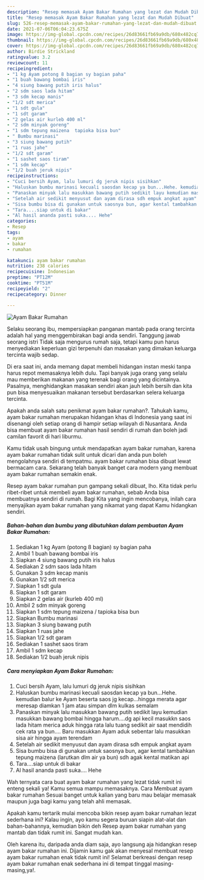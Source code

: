```yaml
---
description: "Resep memasak Ayam Bakar Rumahan yang lezat dan Mudah Dibuat"
title: "Resep memasak Ayam Bakar Rumahan yang lezat dan Mudah Dibuat"
slug: 526-resep-memasak-ayam-bakar-rumahan-yang-lezat-dan-mudah-dibuat
date: 2021-07-06T06:04:23.675Z
image: https://img-global.cpcdn.com/recipes/26d83661fb69a9db/680x482cq70/ayam-bakar-rumahan-foto-resep-utama.jpg
thumbnail: https://img-global.cpcdn.com/recipes/26d83661fb69a9db/680x482cq70/ayam-bakar-rumahan-foto-resep-utama.jpg
cover: https://img-global.cpcdn.com/recipes/26d83661fb69a9db/680x482cq70/ayam-bakar-rumahan-foto-resep-utama.jpg
author: Birdie Strickland
ratingvalue: 3.2
reviewcount: 11
recipeingredient:
- "1 kg Ayam potong 8 bagian sy bagian paha"
- "1 buah bawang bombai iris"
- "4 siung bawang putih iris halus"
- "2 sdm saos lada hitam"
- "3 sdm kecap manis"
- "1/2 sdt merica"
- "1 sdt gula"
- "1 sdt garam"
- "2 gelas air kurleb 400 ml"
- "2 sdm minyak goreng"
- "1 sdm tepung maizena  tapioka bisa bun"
- " Bumbu marinasi"
- "3 siung bawang putih"
- "1 ruas jahe"
- "1/2 sdt garam"
- "1 sashet saos tiram"
- "1 sdm kecap"
- "1/2 buah jeruk nipis"
recipeinstructions:
- "Cuci bersih Ayam, lalu lumuri dg jeruk nipis sisihkan"
- "Haluskan bumbu marinasi kecuali saosdan kecap ya bun...Hehe. kemudian balur ke Ayam beserta saos jg kecap...hingga merata agar meresap diamkan 1 jam atau simpan dlm kulkas semalam"
- "Panaskan minyak lalu masukkan bawang putih sedikit layu kemudian masukkan bawang bombai hingga harum....dg api kecil masukkn saos lada hitam merica aduk hingga rata lalu tuang sedikit air saat mendidih cek rata ya bun.... Baru masukkan Ayam aduk sebentar lalu masukkan sisa air hingga ayam terendam"
- "Setelah air sedikit menyusut dan ayam dirasa sdh empuk angkat ayam"
- "Sisa bumbu bisa di gunakan untuk saosnya bun, agar kental tambahkan tepung maizena (larutkan dlm air ya bun) sdh agak kental matikan api"
- "Tara....siap untuk di bakar"
- "Al hasil ananda pasti suka.... Hehe"
categories:
- Resep
tags:
- ayam
- bakar
- rumahan

katakunci: ayam bakar rumahan 
nutrition: 238 calories
recipecuisine: Indonesian
preptime: "PT12M"
cooktime: "PT51M"
recipeyield: "2"
recipecategory: Dinner

---
```



![Ayam Bakar Rumahan](https://img-global.cpcdn.com/recipes/26d83661fb69a9db/680x482cq70/ayam-bakar-rumahan-foto-resep-utama.jpg)

Selaku seorang ibu, mempersiapkan panganan mantab pada orang tercinta adalah hal yang menggembirakan bagi anda sendiri. Tanggung jawab seorang istri Tidak saja mengurus rumah saja, tetapi kamu pun harus menyediakan keperluan gizi terpenuhi dan masakan yang dimakan keluarga tercinta wajib sedap.

Di era  saat ini, anda memang dapat membeli hidangan instan meski tanpa harus repot memasaknya lebih dulu. Tapi banyak juga orang yang selalu mau memberikan makanan yang terenak bagi orang yang dicintainya. Pasalnya, menghidangkan masakan sendiri akan jauh lebih bersih dan kita pun bisa menyesuaikan makanan tersebut berdasarkan selera keluarga tercinta. 



Apakah anda salah satu penikmat ayam bakar rumahan?. Tahukah kamu, ayam bakar rumahan merupakan hidangan khas di Indonesia yang saat ini disenangi oleh setiap orang di hampir setiap wilayah di Nusantara. Anda bisa membuat ayam bakar rumahan hasil sendiri di rumah dan boleh jadi camilan favorit di hari liburmu.

Kamu tidak usah bingung untuk mendapatkan ayam bakar rumahan, karena ayam bakar rumahan tidak sulit untuk dicari dan anda pun boleh mengolahnya sendiri di tempatmu. ayam bakar rumahan bisa dibuat lewat bermacam cara. Sekarang telah banyak banget cara modern yang membuat ayam bakar rumahan semakin enak.

Resep ayam bakar rumahan pun gampang sekali dibuat, lho. Kita tidak perlu ribet-ribet untuk membeli ayam bakar rumahan, sebab Anda bisa membuatnya sendiri di rumah. Bagi Kita yang ingin mencobanya, inilah cara menyajikan ayam bakar rumahan yang nikamat yang dapat Kamu hidangkan sendiri.

<!--inarticleads1-->

##### Bahan-bahan dan bumbu yang dibutuhkan dalam pembuatan Ayam Bakar Rumahan:

1. Sediakan 1 kg Ayam (potong 8 bagian) sy bagian paha
1. Ambil 1 buah bawang bombai iris
1. Siapkan 4 siung bawang putih iris halus
1. Sediakan 2 sdm saos lada hitam
1. Gunakan 3 sdm kecap manis
1. Gunakan 1/2 sdt merica
1. Siapkan 1 sdt gula
1. Siapkan 1 sdt garam
1. Siapkan 2 gelas air (kurleb 400 ml)
1. Ambil 2 sdm minyak goreng
1. Siapkan 1 sdm tepung maizena / tapioka bisa bun
1. Siapkan  Bumbu marinasi
1. Siapkan 3 siung bawang putih
1. Siapkan 1 ruas jahe
1. Siapkan 1/2 sdt garam
1. Sediakan 1 sashet saos tiram
1. Ambil 1 sdm kecap
1. Sediakan 1/2 buah jeruk nipis




<!--inarticleads2-->

##### Cara menyiapkan Ayam Bakar Rumahan:

1. Cuci bersih Ayam, lalu lumuri dg jeruk nipis sisihkan
1. Haluskan bumbu marinasi kecuali saosdan kecap ya bun...Hehe. kemudian balur ke Ayam beserta saos jg kecap...hingga merata agar meresap diamkan 1 jam atau simpan dlm kulkas semalam
1. Panaskan minyak lalu masukkan bawang putih sedikit layu kemudian masukkan bawang bombai hingga harum....dg api kecil masukkn saos lada hitam merica aduk hingga rata lalu tuang sedikit air saat mendidih cek rata ya bun.... Baru masukkan Ayam aduk sebentar lalu masukkan sisa air hingga ayam terendam
1. Setelah air sedikit menyusut dan ayam dirasa sdh empuk angkat ayam
1. Sisa bumbu bisa di gunakan untuk saosnya bun, agar kental tambahkan tepung maizena (larutkan dlm air ya bun) sdh agak kental matikan api
1. Tara....siap untuk di bakar
1. Al hasil ananda pasti suka.... Hehe




Wah ternyata cara buat ayam bakar rumahan yang lezat tidak rumit ini enteng sekali ya! Kamu semua mampu memasaknya. Cara Membuat ayam bakar rumahan Sesuai banget untuk kalian yang baru mau belajar memasak maupun juga bagi kamu yang telah ahli memasak.

Apakah kamu tertarik mulai mencoba bikin resep ayam bakar rumahan lezat sederhana ini? Kalau ingin, ayo kamu segera buruan siapin alat-alat dan bahan-bahannya, kemudian bikin deh Resep ayam bakar rumahan yang mantab dan tidak rumit ini. Sangat mudah kan. 

Oleh karena itu, daripada anda diam saja, ayo langsung aja hidangkan resep ayam bakar rumahan ini. Dijamin kamu gak akan menyesal membuat resep ayam bakar rumahan enak tidak rumit ini! Selamat berkreasi dengan resep ayam bakar rumahan enak sederhana ini di tempat tinggal masing-masing,ya!.

